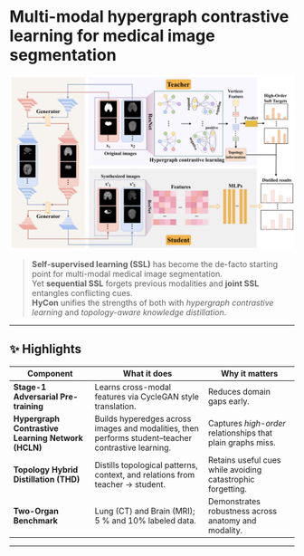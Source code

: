 # Multi-modal hypergraph contrastive learning for medical image segmentation
![HyCon Framework](figures/hycon_pipeline.png)

> **Self-supervised learning (SSL)** has become the de-facto starting point for multi-modal medical image segmentation.  
> Yet **sequential SSL** forgets previous modalities and **joint SSL** entangles conflicting cues.  
> **HyCon** unifies the strengths of both with *hypergraph contrastive learning* and *topology-aware knowledge distillation*.

---

## ✨ Highlights
| Component | What it does | Why it matters |
|-----------|--------------|----------------|
| **Stage-1 Adversarial Pre-training** | Learns cross-modal features via CycleGAN style translation. | Reduces domain gaps early. |
| **Hypergraph Contrastive Learning Network (HCLN)** | Builds hyperedges across images and modalities, then performs student–teacher contrastive learning. | Captures *high-order* relationships that plain graphs miss. |
| **Topology Hybrid Distillation (THD)** | Distills topological patterns, context, and relations from teacher → student. | Retains useful cues while avoiding catastrophic forgetting. |
| **Two-Organ Benchmark** | Lung (CT) and Brain (MRI); 5 % and 10% labeled data. | Demonstrates robustness across anatomy and modality. |

---


